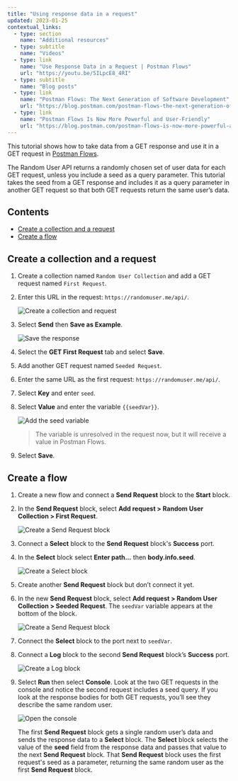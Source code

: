 ```yaml
---
title: "Using response data in a request"
updated: 2023-01-25
contextual_links:
  - type: section
    name: "Additional resources"
  - type: subtitle
    name: "Videos"
  - type: link
    name: "Use Response Data in a Request | Postman Flows"
    url: "https://youtu.be/5ILpcE8_4RI"
  - type: subtitle
    name: "Blog posts"
  - type: link
    name: "Postman Flows: The Next Generation of Software Development"
    url: "https://blog.postman.com/postman-flows-the-next-generation-of-software-development/"
  - type: link
    name: "Postman Flows Is Now More Powerful and User-Friendly"
    url: "https://blog.postman.com/postman-flows-is-now-more-powerful-and-user-friendly/"
---
```


This tutorial shows how to take data from a GET response and use it in a GET request in [Postman Flows](/docs/postman-flows/flows-intro/flows-overview/).

The Random User API returns a randomly chosen set of user data for each GET request, unless you include a seed as a query parameter. This tutorial takes the seed from a GET response and includes it as a query parameter in another GET request so that both GET requests return the same user’s data.

## Contents

* [Create a collection and a request](#create-a-collection-and-a-request)
* [Create a flow](#create-a-flow)

## Create a collection and a request

1. Create a collection named `Random User Collection` and add a GET request named `First Request`.
1. Enter this URL in the request: `https://randomuser.me/api/`.

    ![Create a collection and request](https://assets.postman.com/postman-docs/v10/flow-send-info-first-request-v10-2.jpg)

1. Select **Send** then **Save as Example**.

    ![Save the response](https://assets.postman.com/postman-docs/v10/flow-send-info-save-example-2-v10.jpg)

1. Select the **GET First Request** tab and select **Save**.
1. Add another GET request named `Seeded Request`.
1. Enter the same URL as the first request: `https://randomuser.me/api/`.
1. Select **Key** and enter `seed`.
1. Select **Value** and enter the variable `{{seedVar}}`.

    ![Add the seed variable](https://assets.postman.com/postman-docs/v10/flow-send-info-seedVar-v10-2.jpg)

    > The variable is unresolved in the request now, but it will receive a value in Postman Flows.

1. Select **Save**.

## Create a flow

1. Create a new flow and connect a **Send Request** block to the **Start** block.
1. In the **Send Request** block, select **Add request > Random User Collection > First Request**.

    ![Create a Send Request block](https://assets.postman.com/postman-docs/v10/flow-send-info-first-send-block-v10-1.jpg)

1. Connect a **Select** block to the **Send Request** block's **Success** port.
1. In the **Select** block select **Enter path…** then **body.info.seed**.

    ![Create a Select block](https://assets.postman.com/postman-docs/v10/flow-send-info-select-block-v10-1.jpg)

1. Create another **Send Request** block but don’t connect it yet.
1. In the new **Send Request** block, select **Add request > Random User Collection > Seeded Request**. The `seedVar` variable appears at the bottom of the block.

    ![Create a Send Request block](https://assets.postman.com/postman-docs/v10/flow-send-info-second-send-block-v10-1.jpg)

1. Connect the **Select** block to the port next to `seedVar`.
1. Connect a **Log** block to the second **Send Request** block’s **Success** port.

    ![Create a Log block](https://assets.postman.com/postman-docs/v10/flow-send-info-final-flow-v10-1.jpg)

1. Select **Run** then select **Console**. Look at the two GET requests in the console and notice the second request includes a seed query. If you look at the response bodies for both GET requests, you’ll see they describe the same random user.

    ![Open the console](https://assets.postman.com/postman-docs/v10/flow-send-info-console-v10-2.jpg)

    The first **Send Request** block gets a single random user’s data and sends the response data to a **Select** block. The **Select** block selects the value of the **seed** field from the response data and passes that value to the next **Send Request** block. That **Send Request** block uses the first request's seed as a parameter, returning the same random user as the first **Send Request** block.
